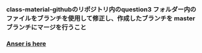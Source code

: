 ### class-material-githubのリポジトリ内のquestion3 フォルダー内のファイルをブランチを使用して修正し、作成したブランチを master ブランチにマージを行うこと

### [Anser is here][1]

[1]: https://github.com/ryotogashi/class-material-github/blob/master/answers/answer3.md
